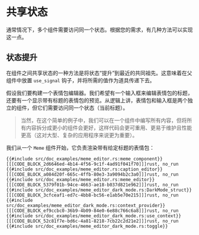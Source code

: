 # 共享状态

通常情况下，多个组件需要访问同一个状态。根据您的需求，有几种方法可以实现这一点。

## 状态提升

在组件之间共享状态的一种方法是将状态“提升”到最近的共同祖先。这意味着在父组件中放置 `use_signal` 钩子，并将所需的值作为道具传递下去。

假设我们要构建一个表情包编辑器。我们希望有一个输入框来编辑表情包的标题，还要有一个显示带有标题的表情包的预览。从逻辑上讲，表情包和输入框是两个独立的组件，但它们需要访问同一个状态（当前标题）。

> 当然，在这个简单的例子中，我们可以在一个组件中编写所有内容，但将所有内容拆分成更小的组件会更好，这样代码会更可重用、更易于维护且性能更高（这对大型、复杂的应用程序来说更为重要）。

我们从一个 `Meme` 组件开始，它负责渲染带有给定标题的表情包：

```rust, no_run
{{#include src/doc_examples/meme_editor.rs:meme_component}}
[[[CODE_BLOCK_2d6646ed-4b14-4f56-9c1f-4ad91f041f70]]]rust, no_run
{{#include src/doc_examples/meme_editor.rs:caption_editor}}
[[[CODE_BLOCK_a084d20f-665c-4ffb-80e3-3a9094b2c3a0]]]rust, no_run
{{#include src/doc_examples/meme_editor.rs:meme_editor}}
[[[CODE_BLOCK_5379f01b-94ce-4663-ae18-b037d821e962]]]rust, no_run
{{#include src/doc_examples/meme_editor_dark_mode.rs:DarkMode_struct}}
[[[CODE_BLOCK_3cfceaf1-ed7c-4bb8-bc56-e1ab5e70e215]]]rust, no_run
{{#include src/doc_examples/meme_editor_dark_mode.rs:context_provider}}
[[[CODE_BLOCK_ef9ccbc0-36b9-4b09-84e0-6e88c766c6a8]]]rust, no_run
{{#include src/doc_examples/meme_editor_dark_mode.rs:use_context}}
[[[CODE_BLOCK_52c81f7e-bd6c-4a81-8218-7cb22c2d21e2]]]rust, no_run
{{#include src/doc_examples/meme_editor_dark_mode.rs:toggle}}
```